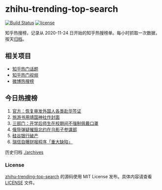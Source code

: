 # zhihu-trending-top-search

[![Build Status](https://github.com/justjavac/zhihu-trending-top-search/workflows/ci/badge.svg?branch=main)](https://github.com/justjavac/zhihu-trending-top-search/actions)
[![license](https://img.shields.io/github/license/justjavac/zhihu-trending-top-search)](https://github.com/justjavac/zhihu-trending-top-search/blob/main/LICENSE)

知乎热搜榜，记录从 2020-11-24 日开始的知乎热搜榜单。每小时抓取一次数据，按天[归档](./archives)。

## 相关项目

- [知乎热门话题](https://github.com/justjavac/zhihu-trending-hot-questions)
- [知乎热门视频](https://github.com/justjavac/zhihu-trending-hot-video)
- [微博热搜榜](https://github.com/justjavac/weibo-trending-hot-search)

## 今日热搜榜

<!-- BEGIN -->
<!-- 最后更新时间 Wed Mar 15 2023 07:07:25 GMT+0800 (China Standard Time) -->

1. [官方：恢复审发外国人各类赴华签证](https://www.zhihu.com/search?q=%E5%AE%98%E6%96%B9%EF%BC%9A%E6%81%A2%E5%A4%8D%E5%AE%A1%E5%8F%91%E5%A4%96%E5%9B%BD%E4%BA%BA%E5%90%84%E7%B1%BB%E8%B5%B4%E5%8D%8E%E7%AD%BE%E8%AF%81)
1. [旅游书用靖国神社作封面](https://www.zhihu.com/search?q=%E6%97%85%E6%B8%B8%E4%B9%A6%E7%94%A8%E9%9D%96%E5%9B%BD%E7%A5%9E%E7%A4%BE%E4%BD%9C%E5%B0%81%E9%9D%A2)
1. [三部门：开学后师生在校期间不强制佩戴口罩](https://www.zhihu.com/search?q=%E4%B8%89%E9%83%A8%E9%97%A8%EF%BC%9A%E5%BC%80%E5%AD%A6%E5%90%8E%E5%B8%88%E7%94%9F%E5%9C%A8%E6%A0%A1%E6%9C%9F%E9%97%B4%E4%B8%8D%E5%BC%BA%E5%88%B6%E4%BD%A9%E6%88%B4%E5%8F%A3%E7%BD%A9)
1. [俄导弹疑摧毁北约在乌影子参谋部](https://www.zhihu.com/search?q=%E4%BF%84%E5%AF%BC%E5%BC%B9%E7%96%91%E6%91%A7%E6%AF%81%E5%8C%97%E7%BA%A6%E5%9C%A8%E4%B9%8C%E5%BD%B1%E5%AD%90%E5%8F%82%E8%B0%8B%E9%83%A8)
1. [硅谷银行破产](https://www.zhihu.com/search?q=%E7%A1%85%E8%B0%B7%E9%93%B6%E8%A1%8C%E7%A0%B4%E4%BA%A7)
1. [瑞信自曝财报程序「重大缺陷」](https://www.zhihu.com/search?q=%09%E7%91%9E%E4%BF%A1%E8%87%AA%E6%9B%9D%E8%B4%A2%E6%8A%A5%E7%A8%8B%E5%BA%8F%E3%80%8C%E9%87%8D%E5%A4%A7%E7%BC%BA%E9%99%B7%E3%80%8D)

<!-- END -->

历史归档 [./archives](./archives)

### License

[zhihu-trending-top-search](https://github.com/justjavac/zhihu-trending-top-search) 的源码使用 MIT License
发布。具体内容请查看 [LICENSE](./LICENSE) 文件。
